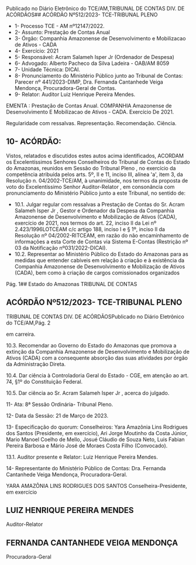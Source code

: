 Publicado  no  Diário  Eletrônico do TCE/AM,TRIBUNAL DE CONTAS DIV. DE ACÓRDÃOS## ACÓRDÃO Nº512/2023- TCE-TRIBUNAL PLENO

- 1- Processo TCE - AM nº12147/2022.
- 2- Assunto: Prestação de Contas Anual
- 3- Órgão: Companhia Amazonense de Desenvolvimento e Mobilizacao de Ativos - CADA
- 4- Exercício: 2021
- 5- Responsável: Acram Salameh Isper Jr (Ordenador de Despesa)
- 6- Advogado: Alberto Pacheco da Silva Ladeira - OAB/AM 8059
- 7- Unidade Técnica: DICAI.
- 8- Pronunciamento  do  Ministério  Público  junto  ao  Tribunal  de  Contas: Parecer  nº 441/2023-DIMP, Dra. Fernanda Cantanhede Veiga Mendonça, Procuradora-Geral de Contas.
- 9- Relator: Auditor Luiz Henrique Pereira Mendes.

EMENTA : Prestação de Contas Anual. COMPANHIA  Amazonense  de  Desenvolvimento  E Mobilizacao de Ativos - CADA. Exercício De 2021.

Regularidade com ressalvas. Representação. Recomendação. Ciência.

## 10-  ACÓRDÃO:

Vistos, relatados e discutidos estes autos acima identificados, ACORDAM os Excelentíssimos Senhores Conselheiros do Tribunal de Contas do Estado do Amazonas, reunidos em Sessão do Tribunal Pleno , no exercício da competência atribuída pelos arts. 5º, II e 11, inciso III, alínea 'a', item 3, da Resolução n. 04/2002-TCE/AM, à unanimidade, nos termos da proposta de voto do Excelentíssimo Senhor Auditor-Relator , em consonância com pronunciamento do Ministério Público junto a este Tribunal, no sentido de:

- 10.1. Julgar regular com ressalvas a Prestação de Contas do Sr.  Acram Salameh  Isper  Jr ,  Gestor  e  Ordenador  da  Despesa  da  Companhia Amazonense  de  Desenvolvimento  e  Mobilização  de  Ativos  (CADA), exercício de 2021, nos termos do art. 22, inciso II da Lei nº 2.423/1996LOTCEAM c/c  artigo  188,  inciso  I  e  §  1º,  inciso  II  da  Resolução  nº 04/2002-RITCEAM, em razão do não encaminhamento de informações a  esta  Corte  de  Contas  via  Sistema  E-Contas  (Restrição  nº  03  da Notificação nº031/2022-DICAI).
- 10.2. Representar ao  Ministério  Público  do  Estado  do  Amazonas  para  as medidas que entender cabíveis em relação à criação e à existência da Companhia Amazonense de Desenvolvimento e Mobilização de Ativos (CADA),  bem  como  à  criação  de  cargos  comissionados  organizados

Pág. 1## Estado do Amazonas TRIBUNAL DE CONTAS

## ACÓRDÃO Nº512/2023- TCE-TRIBUNAL PLENO

TRIBUNAL DE CONTAS DIV. DE ACÓRDÃOSPublicado  no  Diário  Eletrônico do TCE/AM,Pág. 2

em carreira.

10.3. Recomendar ao  Governo  do  Estado  do  Amazonas  que  promova  a extinção da Companhia Amazonense de Desenvolvimento e Mobilização de Ativos (CADA) com a consequente absorção das suas atividades por órgão da Administração Direta.

10.4. Dar ciência à  Controladoria  Geral  do  Estado  -  CGE, em atenção ao art. 74, §1º do Constituição Federal.

10.5. Dar ciência ao Sr. Acram Salameh Isper Jr , acerca do julgado.

11-  Ata: 8ª Sessão Ordinária- Tribunal Pleno.

12-  Data da Sessão: 21 de Março de 2023.

13-  Especificação  do  quorum: Conselheiros:  Yara  Amazônia  Lins  Rodrigues  dos Santos (Presidente, em exercício), Ari Jorge Moutinho da Costa Júnior, Mario Manoel Coelho de Mello, Josué Cláudio de Souza Neto, Luis Fabian Pereira Barbosa e Mário José de Moraes Costa Filho (Convocado).

13.1. Auditor presente e Relator: Luiz Henrique Pereira Mendes.

14-  Representante do Ministério Público de Contas: Dra. Fernanda Cantanhede Veiga Mendonça, Procuradora-Geral.

YARA AMAZÔNIA LINS RODRIGUES DOS SANTOS Conselheira-Presidente, em exercício

## LUIZ HENRIQUE PEREIRA MENDES

Auditor-Relator

## FERNANDA CANTANHEDE VEIGA MENDONÇA

Procuradora-Geral